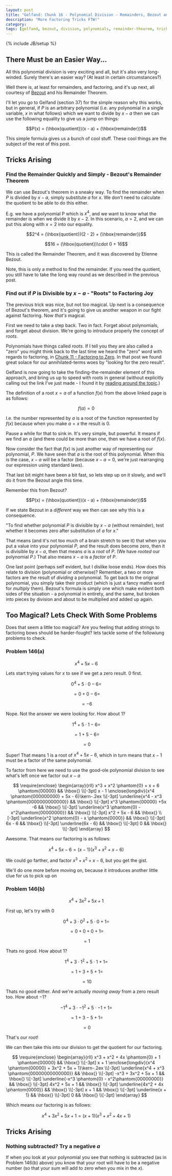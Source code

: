 ```yaml
---
layout: post
title: "Gelfand: Chunk 16 - Polynomial Division - Remainders, Bezout and Roots"
description: "More Factoring Tricks FTW!"
category: 
tags: [gelfand, bezout, division, polynomials, remainder-theorem, tricks, factoring, roots]
---
```

{% include JB/setup %}

## There Must be an Easier Way...
All this polynomial division is very exciting and all, but it's also very long-winded.  Surely there's an easier way? (At least in certain circumstances?)

Well there is, at least for remainders, and factoring, and it's up next, all courtesy of [Bezout](https://en.wikipedia.org/wiki/%C3%89tienne_B%C3%A9zout) and his Remainder Theorem.  

I'll let you go to Gelfand (section 37) for the simple reason why this works, but in general, if $P$ is an arbitrary polynomial (i.e. any polynomial in a single variable, $x$ in what follows) which we want to divide by $x - a$ then we can use the following equality to give us a jump on things:

$$P(x) = (\hbox{quotient})(x - a) + (\hbox{remainder})$$

This simple formula gives us a bunch of cool stuff.  These cool things are the subject of the rest of this post.

## Tricks Arising

### Find the Remainder Quickly and Simply - Bezout's Remainder Theorem
We can use Bezout's theorem in a sneaky way. To find the remainder when $P$ is divided by $x - a$, simply substitute $a$ for $x$. We don't need to calculate the quotient to be able to do this either.

E.g. we have a polynomial P which is $x^4$, and we want to know what the remainder is when we divide it by $x - 2$.  In this scenario, $a = 2$, and we can put this along with $x = 2$ into our equality.

$$2^4 = (\hbox{quotient})(2 - 2) + (\hbox{remainder})$$

$$16 = (\hbox{quotient})\cdot 0 + 16$$

This is called the Remainder Theorem, and it was discovered by Etienne Bezout.  

Note, this is only a method to find the remainder. If you need the quotient, you still have to take the long way round as we described in the previous post.

### Find out if $P$ is Divisible by $x - a$ - "Roots" to Factoring Joy
The previous trick was nice, but not too magical.  Up next is a consequence of Bezout's theorem, and it's going to give us another weapon in our fight against factoring.  Now _that's_ magical.

First we need to take a step back.  Two in fact. Forget about polynomials, and forget about division.  We're going to introduce properly the concept of _roots_.

Polynomials have things called _roots_. If I tell you they are also called a "zero" you might think back to the last time we heard the "zero" word with regards to factoring, in [Chunk 11 - Factoring to Zero](https://andrewharmellaw.github.io/2017/01/20/gelfands-algebra-chunk-11-factoring-to-zero).  In that post we found great solace for our annihilated-terms woes by "looking for the zero result".

Gelfand is now going to take the finding-the-remainder element of this approach, and bring us up to speed with roots in general (without explicitly calling out the link I've just made - I found it by [reading around the topic](http://www.sosmath.com/algebra/factor/fac02/fac02.html).)

The definition of a root $x = a$ of a function $f(x)$ from the above linked page is as follows:

$$f(a) = 0$$

I.e. the number represented by $a$ is a root of the function represented by $f(x)$ because when you make $a = x$ the result is $0$.

Pause a while for that to sink in.  It's very simple, but powerful.  It means if we find an $a$ (and there could be more than one, then we have a root of $f(x)$.

Now consider the fact that $f(x)$ is just another way of representing our polynomial, $P$.  We have seen that $a$ is the root of this polynomial. When this is the case,  $x - a$ will be a factor (because $x - a = 0$, we're just rearranging our expression using standard laws).  

That last bit might have been a bit fast, so lets step up on it slowly, and we'll do it from the Bezout angle this time.

Remember this from Bezout?

$$P(x) = (\hbox{quotient})(x - a) + (\hbox{remainder})$$

If we state Bezout in a _different_ way we then can see why this is a consequence.  

"To find whether polynomial $P$ is divisible by $x - a$ (without remainder), test whether it becomes zero after substitution of $a$ for $x$."

That means (and it's not too much of a brain stretch to see it) that when you put a value into your polynomial $P$, and the result does become zero, then it is divisible by $x - a$, then that means $a$ is a _root_ of $P$.  (We have _rooted_ our polynomial $P$.)  That also means $x - a$ is a _factor_ of $P$.

One last point (perhaps self evident, but I dislike loose ends). How does this relate to division (polynomial or otherwise)?  Remember, a two or more factors are the result of _dividing_ a polynomial.  To get back to the original polynomial, you simply take their product (which is just a fancy maths word for _multiply_ them).  Bezout's formula is simply one which make evident both sides of the situation - a polynomial in entirety, and the same, but broken into pieces by division and about to be multiplied and added up again.
 
## Too Magical? Lets Check With Some Problems
Does that seem a little too magical?  Are you feeling that adding strings to factoring bows should be harder-fought?  lets tackle some of the followiung problems to check.

### Problem 146(a)

$$x^4 + 5x - 6$$

Lets start trying values for $x$ to see if we get a zero result.  $0$ first.

$$0^4 + 5 \cdot 0 - 6 = $$

$$ = 0 + 0 - 6 = $$

$$ = -6$$

Nope. Not the answer we were looking for.  How about $1$?

$$1^4 + 5 \cdot 1 - 6 = $$

$$ = 1 + 5 - 6 = $$

$$ = 0$$

Super!  That means $1$ is a root of $x^4 + 5x - 6$, which in turn means that $x - 1$ must be a factor of the same polynomial.

To factor from here we need to use the good-ole polynomial division to see what's left once we factor out $x - a$

$$
\require{enclose}
\begin{array}{rll}
   x^3  + x^2 \phantom{0} + x + 6 \phantom{00000} && \hbox{} \\[-3pt]
   x - 1 \enclose{longdiv}{x^4 \phantom{000000000} + 5x - 6}\kern-.2ex \\[-3pt]
      \underline{x^4 - x^3 \phantom{0000000000000}} && \hbox{} \\[-3pt]
      x^3 \phantom{00000} +5x -6 && \hbox{} \\[-3pt]
      \underline{x^3 \phantom{0} - x^2\phantom{00000000}} && \hbox{} \\[-3pt]
      x^2 + 5x - 6  && \hbox{} \\[-3pt]
      \underline{x^2 \phantom{0} - x \phantom{0000}} && \hbox{} \\[-3pt]
      6x - 6  && \hbox{} \\[-3pt]
      \underline{6x - 6} && \hbox{} \\[-3pt]
      0  && \hbox{} \\[-3pt]
  \end{array}
$$

Awesome.  That means our factoring is as follows:

$$x^4 + 5x - 6 = (x - 1)(x^3 + x^2 + x - 6)$$

We could go farther, and factor $x^3 + x^2 + x - 6$, but you get the gist.

We'll do one more before moving on, because it introduces another little clue for us to pick up on

### Problem 146(b)

$$x^4 + 3x^2 + 5x + 1$$

First up, let's try with $0$

$$0^4 + 3\cdot0^2 + 5 \cdot 0 + 1 = $$

$$ = 0 + 0 + 0 + 1 = $$

$$ = 1$$

Thats no good.  How about $1$?

$$1^4 + 3\cdot1^2 + 5 \cdot 1 + 1 = $$

$$ = 1 + 3 + 5 + 1 = $$

$$ = 10$$

Thats no good either.  And we're actually _moving away_ from a zero result too.  How about $-1$?

$$-1^4 + 3\cdot-1^2 + 5 \cdot -1 + 1 = $$

$$ = 1 + 3 - 5 + 1 = $$

$$ = 0$$

That's our root!

We can then take this into our division to get the quotient for our factoring.

$$
\require{enclose}
\begin{array}{rll}
   x^3  + x^2 + 4x \phantom{0} + 1 \phantom{00000} && \hbox{} \\[-3pt]
   x + 1 \enclose{longdiv}{x^4 \phantom{00000} + 3x^2 + 5x + 1}\kern-.2ex \\[-3pt]
      \underline{x^4 + x^3 \phantom{00000000000000}} && \hbox{} \\[-3pt]
      -x^3 + 3x^2 + 5x + 1 && \hbox{} \\[-3pt]
      \underline{-x^3 \phantom{0} - x^2\phantom{00000000}} && \hbox{} \\[-3pt]
      4x^2 + 5x + 1  && \hbox{} \\[-3pt]
      \underline{4x^2 + 4x \phantom{0000}} && \hbox{} \\[-3pt]
      x + 1  && \hbox{} \\[-3pt]
      \underline{x + 1} && \hbox{} \\[-3pt]
      0  && \hbox{} \\[-3pt]
  \end{array}
$$

Which means our factoring is as follows:

$$x^4 + 3x^2 + 5x + 1 = (x + 1)(x^3  + x^2 + 4x + 1)$$

## Tricks Arising
### Nothing subtracted? Try a negative $a$
If when you look at your polynomial you see that nothing is subtracted (as in Problem 146(b) above) you know that your root will have to be a negative number (so that your sum will add to zero when you mix in the $x$).
